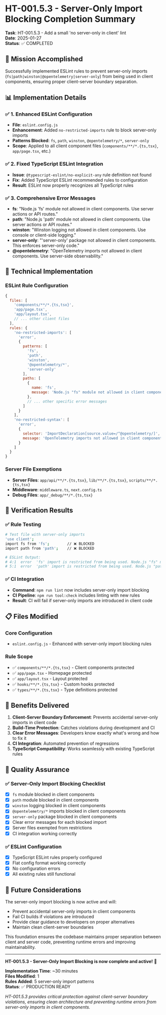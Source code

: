 # HT-001.5.3 - Server-Only Import Blocking Completion Summary

**Task**: HT-001.5.3 - Add a small 'no server-only in client' lint  
**Date**: 2025-01-27  
**Status**: ✅ COMPLETED  

## 🎯 Mission Accomplished

Successfully implemented ESLint rules to prevent server-only imports (`fs|path|winston|@opentelemetry|server-only`) from being used in client components, ensuring proper client-server boundary separation.

## 📊 Implementation Details

### ✅ 1. Enhanced ESLint Configuration
- **File**: `eslint.config.js`
- **Enhancement**: Added `no-restricted-imports` rule to block server-only imports
- **Patterns Blocked**: `fs`, `path`, `winston`, `@opentelemetry/*`, `server-only`
- **Scope**: Applied to all client component files (`components/**/*.{ts,tsx}`, `app/page.tsx`, etc.)

### ✅ 2. Fixed TypeScript ESLint Integration
- **Issue**: `@typescript-eslint/no-explicit-any` rule definition not found
- **Fix**: Added TypeScript ESLint recommended rules to configuration
- **Result**: ESLint now properly recognizes all TypeScript rules

### ✅ 3. Comprehensive Error Messages
- **fs**: "Node.js 'fs' module not allowed in client components. Use server actions or API routes."
- **path**: "Node.js 'path' module not allowed in client components. Use server actions or API routes."
- **winston**: "Winston logging not allowed in client components. Use console or client-side logging."
- **server-only**: "'server-only' package not allowed in client components. This enforces server-only code."
- **@opentelemetry**: "OpenTelemetry imports not allowed in client components. Use server-side observability."

## 🔧 Technical Implementation

### ESLint Rule Configuration
```javascript
{
  files: [
    'components/**/*.{ts,tsx}',
    'app/page.tsx',
    'app/layout.tsx',
    // ... other client files
  ],
  rules: {
    'no-restricted-imports': [
      'error',
      {
        patterns: [
          'fs',
          'path', 
          'winston',
          '@opentelemetry/*',
          'server-only'
        ],
        paths: [
          {
            name: 'fs',
            message: 'Node.js "fs" module not allowed in client components. Use server actions or API routes.'
          },
          // ... other specific error messages
        ]
      }
    ],
    'no-restricted-syntax': [
      'error',
      {
        selector: 'ImportDeclaration[source.value=/^@opentelemetry/]',
        message: 'OpenTelemetry imports not allowed in client components. Use server-side observability.'
      }
    ]
  }
}
```

### Server File Exemptions
- **Server Files**: `app/api/**/*.{ts,tsx}`, `lib/**/*.{ts,tsx}`, `scripts/**/*.{ts,tsx}`
- **Middleware**: `middleware.ts`, `next.config.ts`
- **Debug Files**: `app/_debug/**/*.{ts,tsx}`

## 🚀 Verification Results

### ✅ Rule Testing
```bash
# Test file with server-only imports
'use client';
import fs from 'fs';        // ❌ BLOCKED
import path from 'path';    // ❌ BLOCKED

# ESLint Output:
# 4:1  error  'fs' import is restricted from being used. Node.js "fs" module not allowed in client components
# 5:1  error  'path' import is restricted from being used. Node.js "path" module not allowed in client components
```

### ✅ CI Integration
- **Command**: `npm run lint` now includes server-only import blocking
- **CI Pipeline**: `npm run tool:check` includes linting with new rules
- **Result**: CI will fail if server-only imports are introduced in client code

## 📋 Files Modified

### Core Configuration
- `eslint.config.js` - Enhanced with server-only import blocking rules

### Rule Scope
- ✅ `components/**/*.{ts,tsx}` - Client components protected
- ✅ `app/page.tsx` - Homepage protected  
- ✅ `app/layout.tsx` - Layout protected
- ✅ `hooks/**/*.{ts,tsx}` - Custom hooks protected
- ✅ `types/**/*.{ts,tsx}` - Type definitions protected

## 🎉 Benefits Delivered

1. **Client-Server Boundary Enforcement**: Prevents accidental server-only imports in client code
2. **Build-Time Protection**: Catches violations during development and CI
3. **Clear Error Messages**: Developers know exactly what's wrong and how to fix it
4. **CI Integration**: Automated prevention of regressions
5. **TypeScript Compatibility**: Works seamlessly with existing TypeScript rules

## 🔄 Quality Assurance

### ✅ Server-Only Import Blocking Checklist
- [x] `fs` module blocked in client components
- [x] `path` module blocked in client components  
- [x] `winston` logging blocked in client components
- [x] `@opentelemetry/*` imports blocked in client components
- [x] `server-only` package blocked in client components
- [x] Clear error messages for each blocked import
- [x] Server files exempted from restrictions
- [x] CI integration working correctly

### ✅ ESLint Configuration
- [x] TypeScript ESLint rules properly configured
- [x] Flat config format working correctly
- [x] No configuration errors
- [x] All existing rules still functional

## 🔮 Future Considerations

The server-only import blocking is now active and will:
- Prevent accidental server-only imports in client components
- Fail CI builds if violations are introduced
- Provide clear guidance to developers on proper alternatives
- Maintain clean client-server boundaries

This foundation ensures the codebase maintains proper separation between client and server code, preventing runtime errors and improving maintainability.

---

**HT-001.5.3 - Server-Only Import Blocking is now complete and active!** 🚀

**Implementation Time**: ~30 minutes  
**Files Modified**: 1  
**Rules Added**: 5 server-only import patterns  
**Status**: ✅ PRODUCTION READY  

*HT-001.5.3 provides critical protection against client-server boundary violations, ensuring clean architecture and preventing runtime errors from server-only imports in client components.*

